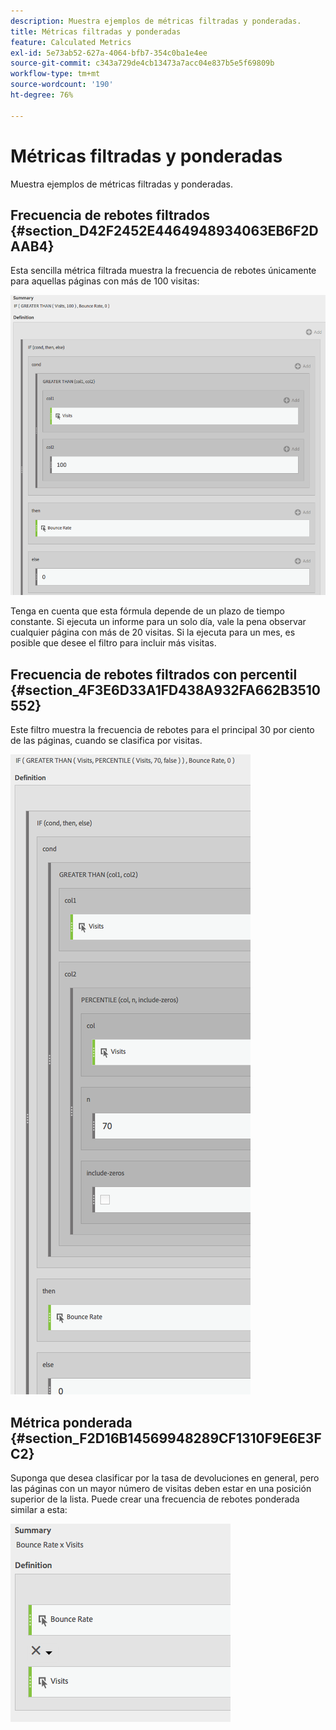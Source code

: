 ```yaml
---
description: Muestra ejemplos de métricas filtradas y ponderadas.
title: Métricas filtradas y ponderadas
feature: Calculated Metrics
exl-id: 5e73ab52-627a-4064-bfb7-354c0ba1e4ee
source-git-commit: c343a729de4cb13473a7acc04e837b5e5f69809b
workflow-type: tm+mt
source-wordcount: '190'
ht-degree: 76%

---
```


# Métricas filtradas y ponderadas

Muestra ejemplos de métricas filtradas y ponderadas.

## Frecuencia de rebotes filtrados {#section_D42F2452E4464948934063EB6F2DAAB4}

Esta sencilla métrica filtrada muestra la frecuencia de rebotes únicamente para aquellas páginas con más de 100 visitas:

![Ventana de resumen que muestra las métricas aplicadas a la columna 1 (Visitas) y a la columna 2 (100) junto con la Tasa de devoluciones. ](assets/cm_fbr.png)

Tenga en cuenta que esta fórmula depende de un plazo de tiempo constante. Si ejecuta un informe para un solo día, vale la pena observar cualquier página con más de 20 visitas. Si la ejecuta para un mes, es posible que desee el filtro para incluir más visitas.

## Frecuencia de rebotes filtrados con percentil {#section_4F3E6D33A1FD438A932FA662B3510552}

Este filtro muestra la frecuencia de rebotes para el principal 30 por ciento de las páginas, cuando se clasifica por visitas.

![Si y luego el filtro muestran la Tasa de salida hacia otro sitio del 30% de las páginas principales clasificadas por visitas.](assets/cm_wbr_2.png)

## Métrica ponderada {#section_F2D16B14569948289CF1310F9E6E3FC2}

Suponga que desea clasificar por la tasa de devoluciones en general, pero las páginas con un mayor número de visitas deben estar en una posición superior de la lista. Puede crear una frecuencia de rebotes ponderada similar a esta:

![Resumen con definición para las visitas de frecuencia de rebote.](assets/cm_wbr.png)
